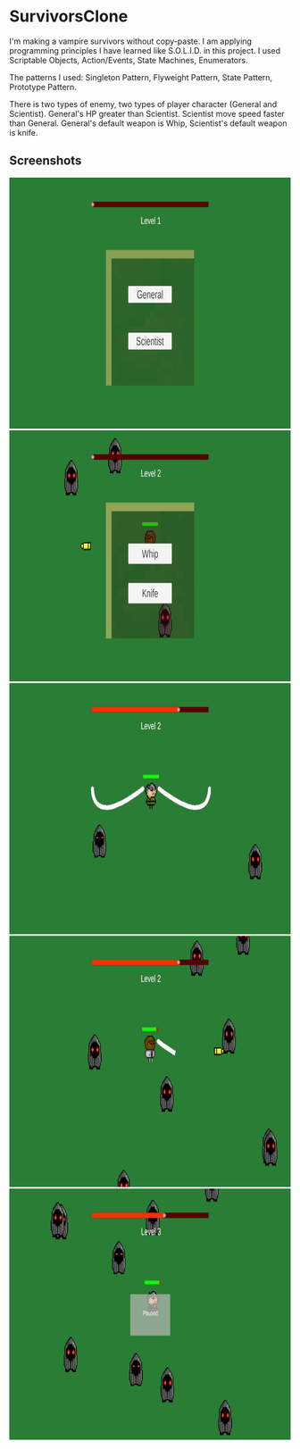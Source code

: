 # SurvivorsClone
 I'm making a vampire survivors without copy-paste. I am applying programming principles I have learned like S.O.L.I.D. in this project. I used Scriptable Objects, Action/Events, State Machines, Enumerators. 
 
 The patterns I used: Singleton Pattern, Flyweight Pattern, State Pattern, Prototype Pattern. 

 There is two types of enemy, two types of player character (General and Scientist). General's HP greater than Scientist. Scientist move speed faster than General. General's default weapon is Whip, Scientist's default weapon is knife. 

## Screenshots

<img src="screenshots/1.png" alt="Character pick screen" height = "450"> <img src="screenshots/2.png" alt="Skill pick screen" height = "450"> <img src="screenshots/3.png" alt="Double skill (2x whip)" height = "450"> <img src="screenshots/4.png" alt="Double skill (whip + knife)" height = "450"> <img src="screenshots/5.png" alt="Pause menu" height = "450">
